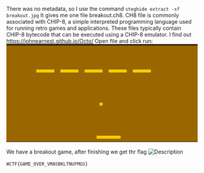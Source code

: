 There was no metadata, so I use the command ```steghide extract -sf breakout.jpg```
It gives me one file breakout.ch8. CH8 file is commonly associated with CHIP-8, a simple interpreted programming language used for running retro games and applications. These files typically contain CHIP-8 bytecode that can be executed using a CHIP-8 emulator.
I find out https://johnearnest.github.io/Octo/
Open file and click run:
![photo](../images/2.png)

We have a breakout game, after finishing we get thr flag
<img src="../images/1.png" alt="Description" width="300"/>

```WCTF{GAME_OVER_VMASBKLTNUFMGS}```

